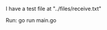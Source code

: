 I have a test file at "../files/receive.txt"

Run: go run main.go <number of last lines> <file path>